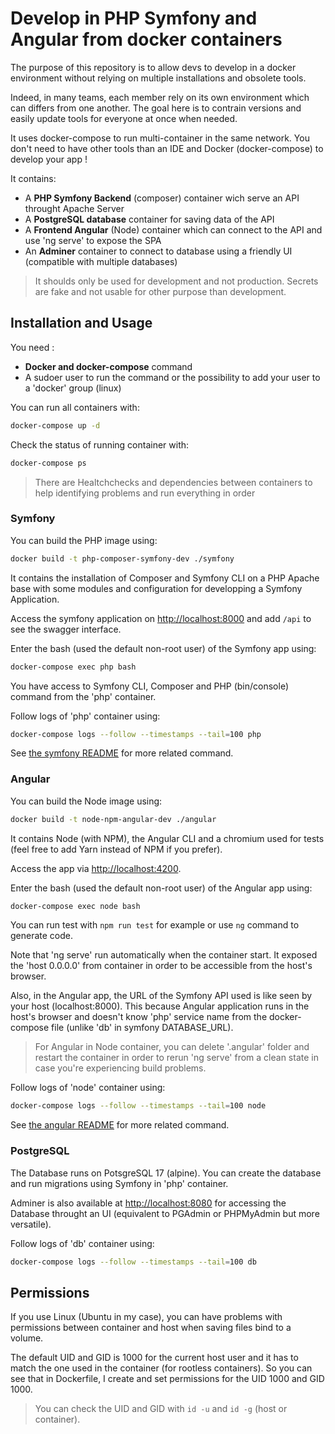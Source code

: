 # Develop in PHP Symfony and Angular from docker containers

The purpose of this repository is to allow devs to develop in a docker environment without relying on multiple installations and obsolete tools.

Indeed, in many teams, each member rely on its own environment which can differs from one another. The goal here is to contrain versions and easily update tools for everyone at once when needed.

It uses docker-compose to run multi-container in the same network.
You don't need to have other tools than an IDE and Docker (docker-compose) to develop your app !

It contains:

- A **PHP Symfony Backend** (composer) container wich serve an API throught Apache Server
- A **PostgreSQL database** container for saving data of the API
- A **Frontend Angular** (Node) container which can connect to the API and use 'ng serve' to expose the SPA
- An **Adminer** container to connect to database using a friendly UI (compatible with multiple databases)

> It shoulds only be used for development and not production. Secrets are fake and not usable for other purpose than development.

## Installation and Usage

You need :

- **Docker and docker-compose** command
- A sudoer user to run the command or the possibility to add your user to a 'docker' group (linux)

You can run all containers with:

```bash
docker-compose up -d
```

Check the status of running container with:

```bash
docker-compose ps
```

> There are Healtchchecks and dependencies between containers to help identifying problems and run everything in order

### Symfony

You can build the PHP image using:

```bash
docker build -t php-composer-symfony-dev ./symfony
```

It contains the installation of Composer and Symfony CLI on a PHP Apache base with some modules and configuration for developping a Symfony Application.

Access the symfony application on [http://localhost:8000](http://localhost:8000) and add `/api` to see the swagger interface.

Enter the bash (used the default non-root user) of the Symfony app using:

```bash
docker-compose exec php bash
```

You have access to Symfony CLI, Composer and PHP (bin/console) command from the 'php' container.

Follow logs of 'php' container using:

```bash
docker-compose logs --follow --timestamps --tail=100 php
```

See [the symfony README](./symfony/README.md) for more related command.

### Angular

You can build the Node image using:

```bash
docker build -t node-npm-angular-dev ./angular
```

It contains Node (with NPM), the Angular CLI and a chromium used for tests (feel free to add Yarn instead of NPM if you prefer).

Access the app via [http://localhost:4200](http://localhost:4200).

Enter the bash (used the default non-root user) of the Angular app using:

```bash
docker-compose exec node bash
```

You can run test with `npm run test` for example or use `ng` command to generate code.

Note that 'ng serve' run automatically when the container start.
It exposed the 'host 0.0.0.0' from container in order to be accessible from the host's browser.

Also, in the Angular app, the URL of the Symfony API used is like seen by your host (localhost:8000).
This because Angular application runs in the host's browser and doesn't know 'php' service name from the docker-compose file (unlike 'db' in symfony DATABASE_URL).

> For Angular in Node container, you can delete '.angular' folder and restart the container in order to rerun 'ng serve' from a clean state in case you're experiencing build problems.

Follow logs of 'node' container using:

```bash
docker-compose logs --follow --timestamps --tail=100 node
```

See [the angular README](./angular/README.md) for more related command.

### PostgreSQL

The Database runs on PotsgreSQL 17 (alpine). You can create the database and run migrations using Symfony in 'php' container.

Adminer is also available at [http://localhost:8080](http://localhost:8080) for accessing the Database throught an UI (equivalent to PGAdmin or PHPMyAdmin but more versatile).

Follow logs of 'db' container using:

```bash
docker-compose logs --follow --timestamps --tail=100 db
```

## Permissions

If you use Linux (Ubuntu in my case), you can have problems with permissions between container and host when saving files bind to a volume.

The default UID and GID is 1000 for the current host user and it has to match the one used in the container (for rootless containers).
So you can see that in Dockerfile, I create and set permissions for the UID 1000 and GID 1000.

> You can check the UID and GID with `id -u` and `id -g` (host or container).
